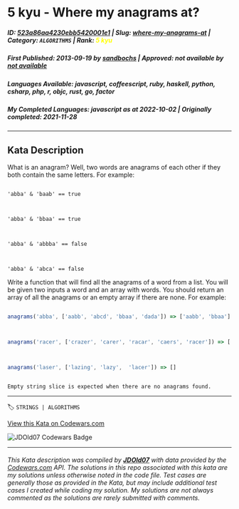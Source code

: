 # 5 kyu - Where my anagrams at?

##### **ID**: [523a86aa4230ebb5420001e1](https://www.codewars.com/kata/523a86aa4230ebb5420001e1) | **Slug**: [where-my-anagrams-at](https://www.codewars.com/kata/523a86aa4230ebb5420001e1) | **Category**: `ALGORITHMS` | **Rank**: <span style="color:yellow">5 kyu</span>

##### **First Published**: 2013-09-19 ***by*** [sandbochs](https://www.codewars.com/users/sandbochs) | **Approved**: *not available* ***by*** [*not available*](*https://www.codewars.com*)

##### **Languages Available**: javascript, coffeescript, ruby, haskell, python, csharp, php, r, objc, rust, go, factor

##### **My Completed Languages**: javascript ***as at*** 2022-10-02 | **Originally completed**: 2021-11-28

---

## Kata Description


What is an anagram? Well, two words are anagrams of each other if they both contain the same letters. For example:



```

'abba' & 'baab' == true



'abba' & 'bbaa' == true



'abba' & 'abbba' == false



'abba' & 'abca' == false

```



Write a function that will find all the anagrams of a word from a list. You will be given two inputs a word and an array with words. You should return an array of all the anagrams or an empty array if there are none. For example:



```javascript

anagrams('abba', ['aabb', 'abcd', 'bbaa', 'dada']) => ['aabb', 'bbaa']



anagrams('racer', ['crazer', 'carer', 'racar', 'caers', 'racer']) => ['carer', 'racer']



anagrams('laser', ['lazing', 'lazy',  'lacer']) => []

```



```if:go

Empty string slice is expected when there are no anagrams found.

```

---


🏷 `STRINGS | ALGORITHMS`


[View this Kata on Codewars.com](https://www.codewars.com/kata/523a86aa4230ebb5420001e1)

![](https://www.codewars.com/users/jdold07/badges/large "JDOld07 Codewars Badge")

---

###### *This Kata description was compiled by [**JDOld07**](https://tpstech.dev) with data provided by the [Codewars.com](https://www.codewars.com) API.  The solutions in this repo associated with this kata are my solutions unless otherwise noted in the code file.  Test cases are generally those as provided in the Kata, but may include additional test cases I created while coding my solution.  My solutions are not always commented as the solutions are rarely submitted with comments.*
